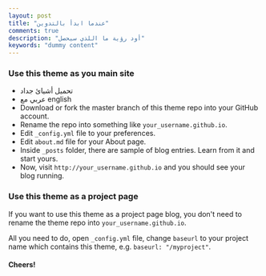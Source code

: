 ```yaml
---
layout: post
title: "عندما ابدأ بالتدوين"
comments: true
description: "أود رؤية ما اللذي سيحصل"
keywords: "dummy content"
---
```


### Use this theme as you main site
- تحميل أشيائ جداد
- عربي مع english
- Download or fork the master branch of this theme repo into your GitHub account.
- Rename the repo into something like `your_username.github.io`.
- Edit `_config.yml` file to your preferences.
- Edit `about.md` file for your About page.
- Inside `_posts` folder, there are sample of blog entries. Learn from it and start yours.
- Now, visit `http://your_username.github.io` and you should see your blog running.

### Use this theme as a project page

If you want to use this theme as a project page blog, you don't need to rename the theme repo into `your_username.github.io`.

All you need to do, open `_config.yml` file, change `baseurl` to your project name which contains this theme, e.g. `baseurl: "/myproject"`.

#### Cheers!
